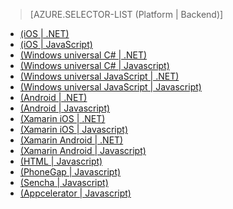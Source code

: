 > [AZURE.SELECTOR-LIST (Platform | Backend)]
- [(iOS | .NET)](/fr-FR/documentation/articles/mobile-services-dotnet-backend-ios-get-started/)
- [(iOS | JavaScript)](/fr-FR/documentation/articles/mobile-services-ios-get-started/)
- [(Windows universal C# | .NET)](/fr-FR/documentation/articles/mobile-services-dotnet-backend-windows-store-dotnet-get-started/)
- [(Windows universal C# | Javascript)](/fr-FR/documentation/articles/mobile-services-javascript-backend-windows-store-dotnet-get-started/)
- [(Windows universal JavaScript | .NET)](/fr-FR/documentation/articles/mobile-services-dotnet-backend-windows-store-javascript-get-started/)
- [(Windows universal JavaScript | Javascript)](/fr-FR/documentation/articles/mobile-services-javascript-backend-windows-store-javascript-get-started/)
- [(Android | .NET)](/fr-FR/documentation/articles/mobile-services-dotnet-backend-android-get-started/)
- [(Android | Javascript)](/fr-FR/documentation/articles/mobile-services-android-get-started/)
- [(Xamarin iOS | .NET)](/fr-FR/documentation/articles/mobile-services-dotnet-backend-xamarin-ios-get-started/)
- [(Xamarin iOS | Javascript)](/fr-FR/documentation/articles/partner-xamarin-mobile-services-ios-get-started/)
- [(Xamarin Android | .NET)](/fr-FR/documentation/articles/mobile-services-dotnet-backend-xamarin-android-get-started/)
- [(Xamarin Android | Javascript)](/fr-FR/documentation/articles/partner-xamarin-mobile-services-android-get-started/)
- [(HTML | Javascript)](/fr-FR/documentation/articles/mobile-services-html-get-started/)
- [(PhoneGap | Javascript)](/fr-FR/documentation/articles/mobile-services-javascript-backend-phonegap-get-started/)
- [(Sencha | Javascript)](/fr-FR/documentation/articles/partner-sencha-mobile-services-get-started/)
- [(Appcelerator | Javascript)](/fr-FR/documentation/articles/partner-appcelerator-mobile-services-javascript-backend-appcelerator-get-started/)


<!--HONumber=42-->
